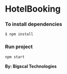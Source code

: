 # HotelBooking

### To install dependencies
```sh
$ npm install
```

### Run project
```sh
npm start
```

**By: Bigscal Technologies**

